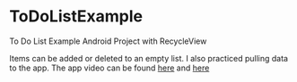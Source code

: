 # ToDoListExample
To Do List Example Android Project with RecycleView

Items can be added or deleted to an empty list. I also practiced pulling data to the app.
The app video can be found [here](https://youtube.com/shorts/gbdoQb3iOig?feature=share) and [here](https://youtube.com/shorts/h7FCoU6ZGCc?feature=share)
